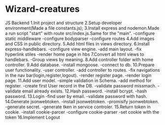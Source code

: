 # Wizard-creatures
JS Backend
1.Init project and structure
2.Setup developer environment(Made a file constants.js);
3.Install express and nodemon.Made a run script "start" with route src/index.js.Same for the "main".
-configure static middleware
-configure bodyparser
-configure routes
4.Add images and CSS in public directory.
5.Add html files in views directory.
6.Install express-handlebars.
-configure view engine.
-add main layout.
-fix hyperlink stiles
-render home page in hbs
7.Convert all html views to handlebars.
-Group views by meaning.
8.Add controller folder with home controller.
9.Add database.
-install mongoose.
-connect to db.
10.Prepare user functionality.
-user controller.
-add controller to routes.
-fix navigations in the nav bar(login,register,logout).
-render register page.
-render login page.
11.Add user model.
-simple validation in Schema.
-add method for register.
-create first User record in the DB.
-validate password missmach.
-validate email already exists.
12.Hash password.
-install bcrypt.
-hash password.
13.Login
-find user by email.
-validate password with hash.
14.Generate jsonwebtoken.
-install jsonwebtoken.
-promisify jsonwebtoken.
-generate secret.
-generate tken in service controler.
15.Return token in cookie.
-install cookie-parcer
-configure cookie-parser
-set cookie with the token
16.Implement Logout


